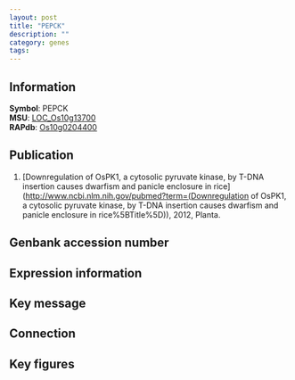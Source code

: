 ```yaml
---
layout: post
title: "PEPCK"
description: ""
category: genes
tags: 
---
```


## Information
__Symbol__: PEPCK  
__MSU__: [LOC_Os10g13700](http://rice.plantbiology.msu.edu/cgi-bin/ORF_infopage.cgi?orf=LOC_Os10g13700)  
__RAPdb__: [Os10g0204400](http://rapdb.dna.affrc.go.jp/viewer/gbrowse_details/irgsp1?name=Os10g0204400)  

## Publication
1. [Downregulation of OsPK1, a cytosolic pyruvate kinase, by T-DNA insertion causes dwarfism and panicle enclosure in rice](http://www.ncbi.nlm.nih.gov/pubmed?term=(Downregulation of OsPK1, a cytosolic pyruvate kinase, by T-DNA insertion causes dwarfism and panicle enclosure in rice%5BTitle%5D)), 2012, Planta.

## Genbank accession number

## Expression information

## Key message

## Connection

## Key figures


